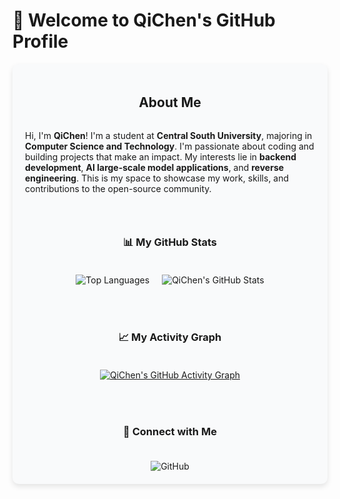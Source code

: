 # 👋 Welcome to QiChen's GitHub Profile

<div style="display: flex; flex-direction: column; align-items: center; padding: 20px; background-color: #f9fafb; border-radius: 10px; max-width: 800px; margin: 0 auto; box-shadow: 0 4px 8px rgba(0,0,0,0.1);">

## About Me

Hi, I'm **QiChen**! I'm a student at **Central South University**, majoring in **Computer Science and Technology**. I'm passionate about coding and building projects that make an impact. My interests lie in **backend development**, **AI large-scale model applications**, and **reverse engineering**. This is my space to showcase my work, skills, and contributions to the open-source community.

---

### 📊 My GitHub Stats

<div style="display: flex; flex-wrap: wrap; justify-content: center; gap: 20px; margin: 20px 0;">
  <img src="https://github-readme-stats.vercel.app/api/top-langs/?username=QiChenSn&layout=compact&theme=light&hide_border=true" alt="Top Languages" style="max-width: 100%; height: auto;" />
  <img src="https://github-readme-stats.vercel.app/api?username=QiChenSn&show_icons=true&theme=light&hide_border=true" alt="QiChen's GitHub Stats" style="max-width: 100%; height: auto;" />
</div>

---

### 📈 My Activity Graph

<div style="margin: 20px 0;">
  <a href="https://github.com/ashutosh00710/github-readme-activity-graph">
    <img src="https://github-readme-activity-graph.vercel.app/graph?username=QiChenSn&theme=minimal&hide_border=true" alt="QiChen's GitHub Activity Graph" style="max-width: 100%; height: auto;" />
  </a>
</div>

---

### 🚀 Connect with Me

<div style="display: flex; gap: 15px; margin-top: 20px;">
  <a href="https://github.com/QiChenSn" style="text-decoration: none;">
    <img src="https://img.shields.io/badge/GitHub-181717?logo=github&logoColor=white" alt="GitHub" />
  </a>
  <!-- Add more social links here if applicable, e.g., LinkedIn, Twitter, etc. -->
</div>

</div>
